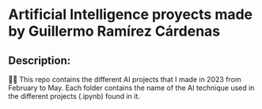 # Artificial Intelligence proyects made by Guillermo Ramírez Cárdenas
## Description:

:technologist: This repo contains the different AI projects that I made in 2023 from February to May. Each folder contains the name of the AI technique used in the different projects (.ipynb) found in it.<br>

